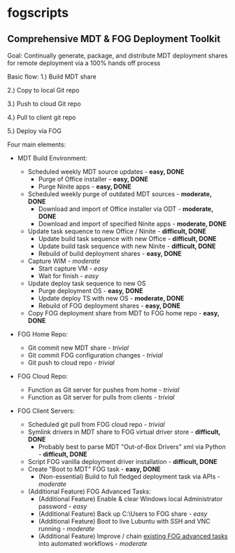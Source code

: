 # fogscripts
## Comprehensive MDT &amp; FOG Deployment Toolkit

Goal:  Continually generate, package, and distribute MDT deployment shares for remote deployment via a 100% hands off process

Basic flow:
1.)  Build MDT share

2.)  Copy to local Git repo

3.)  Push to cloud Git repo

4.)  Pull to client git repo

5.)  Deploy via FOG

Four main elements:

* MDT Build Environment:
  * Scheduled weekly MDT source updates - **easy, DONE**
    * Purge of Office installer - **easy, DONE**
    * Purge Ninite apps - **easy, DONE**
  * Scheduled weekly purge of outdated MDT sources - **moderate, DONE**
    * Download and import of Office installer via ODT - **moderate, DONE**
    * Download and import of specified Ninite apps - **moderate, DONE**
  * Update task sequence to new Office / Ninite - **difficult, DONE**
    * Update build task sequence with new Office - **difficult, DONE**
    * Update build task sequence with new Ninite - **difficult, DONE**
    * Rebuild of build deployment shares - **easy, DONE**
  * Capture WIM - *moderate*
    * Start capture VM - *easy*
    * Wait for finish - *easy*
  * Update deploy task sequence to new OS
    * Purge deployment OS - **easy, DONE**
    * Update deploy TS with new OS - **moderate, DONE**
    * Rebuild of FOG deployment shares - **easy, DONE**
  * Copy FOG deployment share from MDT to FOG home repo - **easy, DONE**
  
* FOG Home Repo:
  * Git commit new MDT share - *trivial*
  * Git commit FOG configuration changes - *trivial*
  * Git push to cloud repo - *trivial*
  
* FOG Cloud Repo:
  * Function as Git server for pushes from home - *trivial*
  * Function as Git server for pulls from clients - *trivial*
  
* FOG Client Servers:
  * Scheduled git pull from FOG cloud repo - *trivial*
  * Symlink drivers in MDT share to FOG virtual driver store - **difficult, DONE**
    * Probably best to parse MDT "Out-of-Box Drivers" xml via Python - **difficult, DONE**
  * Script FOG vanilla deployment driver installation - **difficult, DONE**
  * Create "Boot to MDT" FOG task - **easy, DONE**
    * (Non-essential) Build to full fledged deployment task via APIs - *moderate*
  * (Additional Feature) FOG Advanced Tasks:
    * (Additional Feature) Enable & clear Windows local Administrator password - *easy*
    * (Additional Feature) Back up C:\Users to FOG share - *easy*
    * (Additional Feature) Boot to live Lubuntu with SSH and VNC running - *moderate*
    * (Additional Feature) Improve / chain [existing FOG advanced tasks](https://wiki.fogproject.org/wiki/index.php?title=Managing_FOG#Advanced_Tasks) into automated workflows - *moderate*
